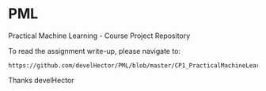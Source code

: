 # PML
Practical Machine Learning - Course Project Repository

To read the assignment write-up, please navigate to:

	https://github.com/develHector/PML/blob/master/CP1_PracticalMachineLearning.Rmd

Thanks
develHector


